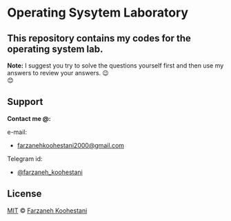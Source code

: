 # Operating Sysytem Laboratory

## This repository contains my codes for the operating system lab.

**Note:** I suggest you try to solve the questions yourself first and then use my answers to review your answers.
&#128521;	
&#128522;	

## Support

**Contact me @:**

e-mail:

* farzanehkoohestani2000@gmail.com

Telegram id:

* [@farzaneh_koohestani](https://t.me/farzaneh_koohestani)

## License
[MIT](https://github.com/fark00/OS-Lab/blob/master/LICENSE)
&#0169; 
[Farzaneh Koohestani](https://github.com/fark00)
